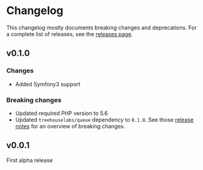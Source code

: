 Changelog
=========

This changelog mostly documents breaking changes and deprecations.
For a complete list of releases, see the [releases page][0].

[0]: https://github.com/treehouselabs/queue-bundle/releases


## v0.1.0

### Changes
* Added Symfony3 support

### Breaking changes
* Updated required PHP version to 5.6
* Updated `treehouselabs/queue` dependency to `0.1.0`. See those [release notes](https://github.com/treehouselabs/queue-bundle/releases/tag/v0.1.0)
  for an overview of breaking changes.


## v0.0.1

First alpha release
